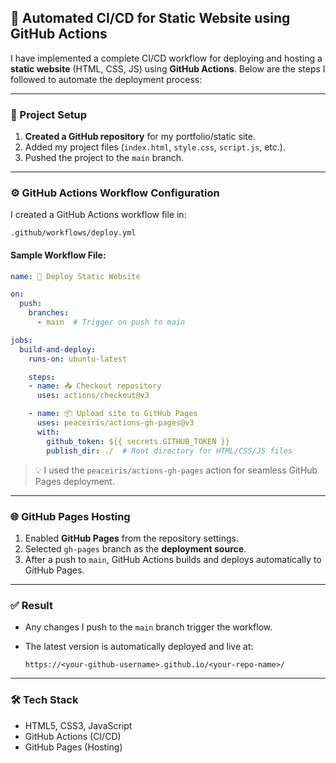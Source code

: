 ## 🚀 Automated CI/CD for Static Website using GitHub Actions

I have implemented a complete CI/CD workflow for deploying and hosting a **static website** (HTML, CSS, JS) using **GitHub Actions**. Below are the steps I followed to automate the deployment process:

---

### 🔧 Project Setup

1. **Created a GitHub repository** for my portfolio/static site.
2. Added my project files (`index.html`, `style.css`, `script.js`, etc.).
3. Pushed the project to the `main` branch.

---

### ⚙️ GitHub Actions Workflow Configuration

I created a GitHub Actions workflow file in:

```
.github/workflows/deploy.yml
```

#### Sample Workflow File:

```yaml
name: 🚀 Deploy Static Website

on:
  push:
    branches:
      - main  # Trigger on push to main

jobs:
  build-and-deploy:
    runs-on: ubuntu-latest

    steps:
    - name: 📥 Checkout repository
      uses: actions/checkout@v3

    - name: 📦 Upload site to GitHub Pages
      uses: peaceiris/actions-gh-pages@v3
      with:
        github_token: ${{ secrets.GITHUB_TOKEN }}
        publish_dir: ./  # Root directory for HTML/CSS/JS files
```

> 💡 I used the `peaceiris/actions-gh-pages` action for seamless GitHub Pages deployment.

---

### 🌐 GitHub Pages Hosting

1. Enabled **GitHub Pages** from the repository settings.
2. Selected `gh-pages` branch as the **deployment source**.
3. After a push to `main`, GitHub Actions builds and deploys automatically to GitHub Pages.

---

### ✅ Result

* Any changes I push to the `main` branch trigger the workflow.
* The latest version is automatically deployed and live at:

  ```
  https://<your-github-username>.github.io/<your-repo-name>/
  ```

---

### 🛠️ Tech Stack

* HTML5, CSS3, JavaScript
* GitHub Actions (CI/CD)
* GitHub Pages (Hosting)
